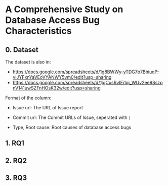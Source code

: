 # A Comprehensive Study on Database Access Bug Characteristics

## 0. Dataset
The dataset is also in:
- https://docs.google.com/spreadsheets/d/1g8BWWy-yTDG7b7BhiuqP-vlJYFxnYaVEoVYANWY5vm0/edit?usp=sharing
- https://docs.google.com/spreadsheets/d/1jgCusRvIEi1qi_WUv2ee9SszpnV141uwSZFnHOsK32w/edit?usp=sharing

Format of the column:

- Issue url: The URL of Issue report

- Commit url: The Commit URLs of Issue, seperated with `|`

- Type, Root cause: Root causes of database access bugs

## 1. RQ1

## 2. RQ2

## 3. RQ3
